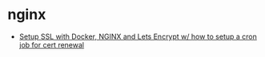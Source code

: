 # nginx

* [Setup SSL with Docker, NGINX and Lets Encrypt w/ how to setup a cron job for cert renewal](https://www.programonaut.com/setup-ssl-with-docker-nginx-and-lets-encrypt/)

